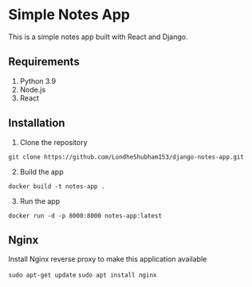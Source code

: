 # Simple Notes App
This is a simple notes app built with React and Django.
   
## Requirements   
1. Python 3.9           
2. Node.js                  
3. React          
                   
## Installation            
1. Clone the repository          
```
git clone https://github.com/LondheShubham153/django-notes-app.git      
```
        
2. Build the app
```
docker build -t notes-app .
```

3. Run the app
```
docker run -d -p 8000:8000 notes-app:latest
```

## Nginx

Install Nginx reverse proxy to make this application available

`sudo apt-get update`
`sudo apt install nginx`
